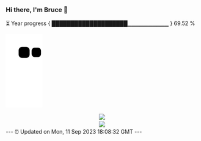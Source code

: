 ### Hi there, I'm Bruce 👋
⏳ Year progress { ████████████████████▁▁▁▁▁▁▁▁▁▁ } 69.52 %

![](https://raw.githubusercontent.com/Swiftie13st/Swiftie13st/main/assets/github-contribution-grid-snake.svg)


<div align="center"> <img src="https://metrics.lecoq.io/Swiftie13st?template=classic&config.timezone=Asia%2FShanghai"> </div>

<div align="center"> <img src="https://github-readme-streak-stats.herokuapp.com/?user=Swiftie13st" /> </div>
---
⏰ Updated on Mon, 11 Sep 2023 18:08:32 GMT
---

